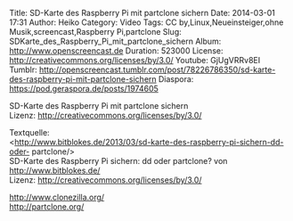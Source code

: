 Title: SD-Karte des Raspberry Pi mit partclone sichern
Date: 2014-03-01 17:31
Author: Heiko
Category: Video
Tags: CC by,Linux,Neueinsteiger,ohne Musik,screencast,Raspberry Pi,partclone
Slug: SDKarte_des_Raspberry_Pi_mit_partclone_sichern
Album: http://www.openscreencast.de
Duration: 523000
License: http://creativecommons.org/licenses/by/3.0/
Youtube: GjUgVRRv8EI
Tumblr: http://openscreencast.tumblr.com/post/78226786350/sd-karte-des-raspberry-pi-mit-partclone-sichern
Diaspora: https://pod.geraspora.de/posts/1974605

SD-Karte des Raspberry Pi mit partclone sichern  
Lizenz: <http://creativecommons.org/licenses/by/3.0/>  
  
Textquelle:  
<http://www.bitblokes.de/2013/03/sd-karte-des-raspberry-pi-sichern-dd-oder-
partclone/>  
SD-Karte des Raspberry Pi sichern: dd oder partclone? von
<http://www.bitblokes.de/>  
Lizenz: <http://creativecommons.org/licenses/by/3.0/>  
  
<http://www.clonezilla.org/>  
<http://partclone.org/>

